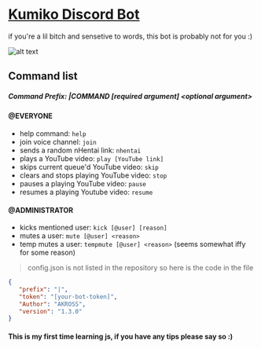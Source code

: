 # [Kumiko Discord Bot](https://discordapp.com/oauth2/authorize?client_id=678287534773501959&scope=bot&permissions=1014066238)

if you're a lil bitch and sensetive to words, this bot is probably not for you :)

![alt text](https://i.imgur.com/Gpd8H1W.png " ")

## Command list

##### Command Prefix: |COMMAND [required argument] <<optional argument>optional argument>

#### @EVERYONE

* help command: `help`
* join voice channel: `join`
* sends a random nHentai link: `nhentai`
* plays a YouTube video: `play [YouTube link]`
* skips current queue'd YouTube video: `skip`
* clears and stops playing YouTube video: `stop`
* pauses a playing YouTube video: `pause`
* resumes a playing Youtube video: `resume`

#### @ADMINISTRATOR

* kicks mentioned user: `kick [@user] [reason]`
* mutes a user: `mute [@user] <reason>`
* temp mutes a user: `tempmute [@user] <reason>` (seems somewhat iffy for some reason)

> config.json is not listed in the repository so here is the code in the file

 ```json
 {
    "prefix": "|",
    "token": "[your-bot-token]",
    "Author": "AKROSS",
    "version": "1.3.0"
}
```

#### This is my first time learning js, if you have any tips please say so :)

